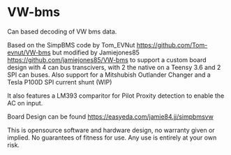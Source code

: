 # VW-bms
Can based decoding of VW bms data.

Based on the SimpBMS code by Tom_EVNut https://github.com/Tom-evnut/VW-bms but modified by Jamiejones85 https://github.com/jamiejones85/VW-bms to support a custom board design with 4 can bus transcivers, with 2 the native on a Teensy 3.6 and 2 SPI can buses. Also support for a Mitshubish Outlander Changer and a Tesla P100D SPI current shunt (WIP)

It also features a LM393 comparitor for Pilot Proxity detection to enable the AC on input. 

Board Design can be found https://easyeda.com/jamie84.jj/simpbmsvw 

This is opensource software and hardware design, no warranty given or implied. No guarantees of fitness for use. Any use is entirely at your own risk.
